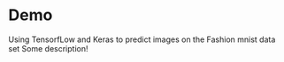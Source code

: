 # Demo
Using TensorfLow and Keras to predict images on the Fashion mnist data set
Some description!
